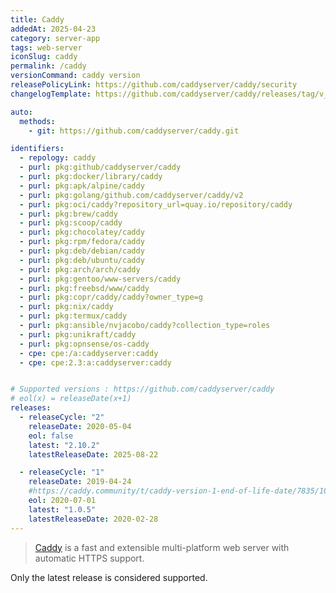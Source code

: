```yaml
---
title: Caddy
addedAt: 2025-04-23
category: server-app
tags: web-server
iconSlug: caddy
permalink: /caddy
versionCommand: caddy version
releasePolicyLink: https://github.com/caddyserver/caddy/security
changelogTemplate: https://github.com/caddyserver/caddy/releases/tag/v__LATEST__

auto:
  methods:
    - git: https://github.com/caddyserver/caddy.git

identifiers:
  - repology: caddy
  - purl: pkg:github/caddyserver/caddy
  - purl: pkg:docker/library/caddy
  - purl: pkg:apk/alpine/caddy
  - purl: pkg:golang/github.com/caddyserver/caddy/v2
  - purl: pkg:oci/caddy?repository_url=quay.io/repository/caddy
  - purl: pkg:brew/caddy
  - purl: pkg:scoop/caddy
  - purl: pkg:chocolatey/caddy
  - purl: pkg:rpm/fedora/caddy
  - purl: pkg:deb/debian/caddy
  - purl: pkg:deb/ubuntu/caddy
  - purl: pkg:arch/arch/caddy
  - purl: pkg:gentoo/www-servers/caddy
  - purl: pkg:freebsd/www/caddy
  - purl: pkg:copr/caddy/caddy?owner_type=g
  - purl: pkg:nix/caddy
  - purl: pkg:termux/caddy
  - purl: pkg:ansible/nvjacobo/caddy?collection_type=roles
  - purl: pkg:unikraft/caddy
  - purl: pkg:opnsense/os-caddy
  - cpe: cpe:/a:caddyserver:caddy
  - cpe: cpe:2.3:a:caddyserver:caddy


# Supported versions : https://github.com/caddyserver/caddy
# eol(x) = releaseDate(x+1)
releases:
  - releaseCycle: "2"
    releaseDate: 2020-05-04
    eol: false
    latest: "2.10.2"
    latestReleaseDate: 2025-08-22

  - releaseCycle: "1"
    releaseDate: 2019-04-24
    #https://caddy.community/t/caddy-version-1-end-of-life-date/7835/10
    eol: 2020-07-01
    latest: "1.0.5"
    latestReleaseDate: 2020-02-28
---
```


> [Caddy](https://caddyserver.com/) is a fast and extensible multi-platform web
> server with automatic HTTPS support.

Only the latest release is considered supported.
